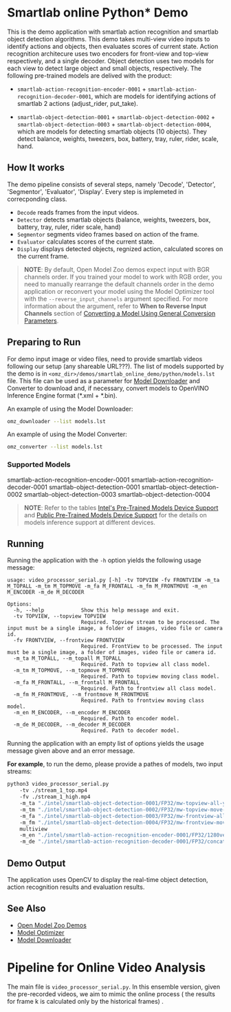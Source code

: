 # Smartlab online Python\* Demo

This is the demo application with smartlab action recognition and smartlab object detection algorithms.
This demo takes multi-view video inputs to identify actions and objects, then evaluates scores of current state.
Action recognition architecure uses two encoders for front-view and top-view respectively, and a single decoder.
Object detection uses two models for each view to detect large object and small objects, respectively.
The following pre-trained models are delived with the product:


* `smartlab-action-recognition-encoder-0001` + `smartlab-action-recognition-decoder-0001`, which are models for identifying actions of smartlab 2 actions (adjust_rider, put_take).

* `smartlab-object-detection-0001` + `smartlab-object-detection-0002` + `smartlab-object-detection-0003` + `smartlab-object-detection-0004`, which are models for detecting smartlab objects (10 objects). They detect balance, weights, tweezers, box, battery, tray, ruler, rider, scale, hand.

## How It works

The demo pipeline consists of several steps, namely 'Decode', 'Detector', 'Segmentor', 'Evaluator', 'Display'.
Every step is implemeted in correcponding class.

* `Decode` reads frames from the input videos.
* `Detector` detects smartlab objects (balance, weights, tweezers, box, battery, tray, ruler, rider scale, hand)
* `Segmentor` segments video frames based on action of the frame.
* `Evaluator` calculates scores of the current state.
* `Display` displays detected objects, regnized action, calculated scores on the current frame.


> **NOTE**: By default, Open Model Zoo demos expect input with BGR channels order. If you trained your model to work with RGB order, you need to manually rearrange the default channels order in the demo application or reconvert your model using the Model Optimizer tool with the `--reverse_input_channels` argument specified. For more information about the argument, refer to **When to Reverse Input Channels** section of [Converting a Model Using General Conversion Parameters](https://docs.openvino.ai/latest/openvino_docs_MO_DG_prepare_model_convert_model_Converting_Model.html#general-conversion-parameters).

## Preparing to Run
For demo input image or video files, need to provide smartlab videos following our setup (any shareable URL???).
The list of models supported by the demo is in `<omz_dir>/demos/smartlab_online_demo/python/models.lst` file.
This file can be used as a parameter for [Model Downloader](../../../tools/model_tools/README.md) and Converter to download and, if necessary, convert models to OpenVINO Inference Engine format (\*.xml + \*.bin).

An example of using the Model Downloader:

```sh
omz_downloader --list models.lst
```

An example of using the Model Converter:

```sh
omz_converter --list models.lst
```

### Supported Models
smartlab-action-recognition-encoder-0001
smartlab-action-recognition-decoder-0001
smartlab-object-detection-0001
smartlab-object-detection-0002
smartlab-object-detection-0003
smartlab-object-detection-0004

> **NOTE**: Refer to the tables [Intel's Pre-Trained Models Device Support](../../../models/intel/device_support.md) and [Public Pre-Trained Models Device Support](../../../models/public/device_support.md) for the details on models inference support at different devices.

## Running

Running the application with the `-h` option yields the following usage message:

```
usage: video_processor_serial.py [-h] -tv TOPVIEW -fv FRONTVIEW -m_ta M_TOPALL -m_tm M_TOPMOVE -m_fa M_FRONTALL -m_fm M_FRONTMOVE -m_en M_ENCODER -m_de M_DECODER

Options:
  -h, --help            Show this help message and exit.
  -tv TOPVIEW, --topview TOPVIEW
                        Required. Topview stream to be processed. The input must be a single image, a folder of images, video file or camera id.       
  -fv FRONTVIEW, --frontview FRONTVIEW
                        Required. FrontView to be processed. The input must be a single image, a folder of images, video file or camera id.
  -m_ta M_TOPALL, --m_topall M_TOPALL
                        Required. Path to topview all class model.
  -m_tm M_TOPMOVE, --m_topmove M_TOPMOVE
                        Required. Path to topview moving class model.
  -m_fa M_FRONTALL, --m_frontall M_FRONTALL
                        Required. Path to frontview all class model.
  -m_fm M_FRONTMOVE, --m_frontmove M_FRONTMOVE
                        Required. Path to frontview moving class model.
  -m_en M_ENCODER, --m_encoder M_ENCODER
                        Required. Path to encoder model.
  -m_de M_DECODER, --m_decoder M_DECODER
                        Required. Path to decoder model.
```

Running the application with an empty list of options yields the usage message given above and an error message.

**For example**, to run the demo, please provide a pathes of models, two input streams:

```sh
python3 video_processor_serial.py 
    -tv ./stream_1_top.mp4
    -fv ./stream_1_high.mp4
    -m_ta "./intel/smartlab-object-detection-0001/FP32/mw-topview-all-yolox-n.bin"
    -m_tm "./intel/smartlab-object-detection-0002/FP32/mw-topview-move-yolox-n.bin"
    -m_fa "./intel/smartlab-object-detection-0003/FP32/mw-frontview-all-yolox-n.bin"
    -m_fm "./intel/smartlab-object-detection-0004/FP32/mw-frontview-move-yolox-n.bin"
    multiview
    -m_en "./intel/smartlab-action-recognition-encoder-0001/FP32/1280vec-mobilenet-v2.bin"
    -m_de "./intel/smartlab-action-recognition-decoder-0001/FP32/concat-classifier.bin"
```

## Demo Output

The application uses OpenCV to display the real-time object detection, action recognition results and evaluation results.

## See Also

* [Open Model Zoo Demos](../../README.md)
* [Model Optimizer](https://docs.openvinotoolkit.org/latest/_docs_MO_DG_Deep_Learning_Model_Optimizer_DevGuide.html)
* [Model Downloader](../../../tools/model_tools/README.md)

# Pipeline for Online Video Analysis

The main file is `video_processor_serial.py`. In this ensemble version, given the pre-recorded videos, we aim to mimic the online process ( the results for frame k is calculated only by the historical frames)  .
